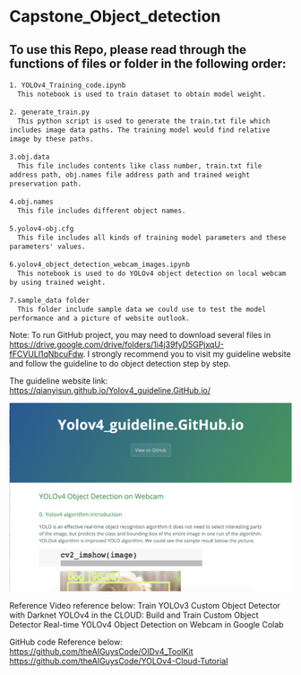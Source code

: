 # Capstone_Object_detection

## To use this Repo, please read through the  functions of files or folder in the following order:

    1. YOLOv4_Training_code.ipynb
      This notebook is used to train dataset to obtain model weight.
      
    2. generate_train.py
      This python script is used to generate the train.txt file which includes image data paths. The training model would find relative image by these paths.
    
    3.obj.data
      This file includes contents like class number, train.txt file address path, obj.names file address path and trained weight preservation path.

    4.obj.names
      This file includes different object names.
     
    5.yolov4-obj.cfg
      This file includes all kinds of training model parameters and these parameters' values.
    
    6.yolov4_object_detection_webcam_images.ipynb
      This notebook is used to do YOLOv4 object detection on local webcam by using trained weight.
      
    7.sample_data folder
      This folder include sample data we could use to test the model performance and a picture of website outlook.
    

Note: To run GitHub project, you may need to download several files in https://drive.google.com/drive/folders/1i4j39fyD5GPjxqU-fFCVULl1qNbcuFdw. I strongly recommend you to visit my guideline website and follow the guideline to do object detection step by step.

The guideline website link: https://qianyisun.github.io/Yolov4_guideline.GitHub.io/

![Image](sample_data/website_outlook.png)


Reference
Video reference below:
Train YOLOv3 Custom Object Detector with Darknet
YOLOv4 in the CLOUD: Build and Train Custom Object Detector
Real-time YOLOv4 Object Detection on Webcam in Google Colab

GitHub code Reference below:
https://github.com/theAIGuysCode/OIDv4_ToolKit
https://github.com/theAIGuysCode/YOLOv4-Cloud-Tutorial
    
    
